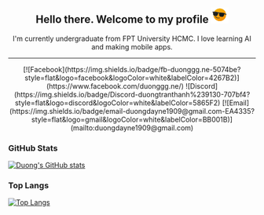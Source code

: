 <h2 align="center">Hello there. Welcome to my profile <img src="./cool.gif" width="35px"></h2>
<p align="center">I'm currently undergraduate from FPT University HCMC. I love learning AI and making mobile apps.</p>
<hr height="1px"/>

<p align="center">
[![Facebook](https://img.shields.io/badge/fb-duonggg.ne-5074be?style=flat&logo=facebook&logoColor=white&labelColor=4267B2)](https://www.facebook.com/duonggg.ne/)   ![Discord](https://img.shields.io/badge/Discord-duongtranthanh%239130-707bf4?style=flat&logo=discord&logoColor=white&labelColor=5865F2)   [![Email](https://img.shields.io/badge/email-duongdayne1909@gmail.com-EA4335?style=flat&logo=gmail&logoColor=white&labelColor=BB001B)](mailto:duongdayne1909@gmail.com)
</p>

### GitHub Stats
[![Duong's GitHub stats](https://github-readme-stats.vercel.app/api?username=duongttr)](#)
### Top Langs
[![Top Langs](https://github-readme-stats.vercel.app/api/top-langs/?username=duongttr)](#)
